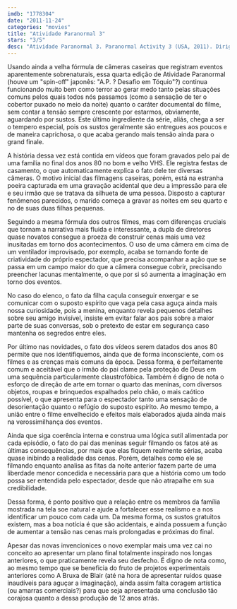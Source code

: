 ```yaml
---
imdb: "1778304"
date: "2011-11-24"
categories: "movies"
title: "Atividade Paranormal 3"
stars: "3/5"
desc: "Atividade Paranormal 3. Paranormal Activity 3 (USA, 2011). Dirigido por Henry Joost, Ariel Schulman. Escrito por Christopher Landon, Oren Peli. Com Lauren Bittner, Christopher Nicholas Smith, Chloe Csengery, Jessica Tyler Brown, Hallie Foote, Dustin Ingram, Johanna Braddy, Katie Featherston, Brian Boland."
---
```

Usando ainda a velha fórmula de câmeras caseiras que registram eventos aparentemente sobrenaturais, essa quarta edição de Atividade Paranormal (houve um "spin-off" japonês: "A.P. ? Desafio em Tóquio"?) continua funcionando muito bem como terror ao gerar medo tanto pelas situações comuns pelos quais todos nós passamos (como a sensação de ter o cobertor puxado no meio da noite) quanto o caráter documental do filme, sem contar a tensão sempre crescente por estarmos, obviamente, aguardando por sustos. Este último ingrediente da série, aliás, chega a ser o tempero especial, pois os sustos geralmente são entregues aos poucos e de maneira caprichosa, o que acaba gerando mais tensão ainda para o grand finale.

A história dessa vez está contida em vídeos que foram gravados pelo pai de uma família no final dos anos 80 no bom e velho VHS. Ele registra festas de casamento, o que automaticamente explica o fato dele ter diversas câmeras. O motivo inicial das filmagens caseiras, porém, está na estranha poeira capturada em uma gravação acidental que deu a impressão para ele e seu irmão que se tratava da silhueta de uma pessoa. Disposto a capturar fenômenos parecidos, o marido começa a gravar as noites em seu quarto e no de suas duas filhas pequenas.

Seguindo a mesma fórmula dos outros filmes, mas com diferenças cruciais que tornam a narrativa mais fluida e interessante, a dupla de diretores quase novatos consegue a proeza de construir cenas mais uma vez inusitadas em torno dos acontecimentos. O uso de uma câmera em cima de um ventilador improvisado, por exemplo, acaba se tornando fonte de criatividade do próprio espectador, que precisa acompanhar a ação que se passa em um campo maior do que a câmera consegue cobrir, precisando preencher lacunas mentalmente, o que por si só aumenta a imaginação em torno dos eventos.

No caso do elenco, o fato da filha caçula conseguir enxergar e se comunicar com o suposto espírito que vaga pela casa aguça ainda mais nossa curiosidade, pois a menina, enquanto revela pequenos detalhes sobre seu amigo invisível, insiste em evitar falar aos pais sobre a maior parte de suas conversas, sob o pretexto de estar em segurança caso mantenha os segredos entre eles.

Por último nas novidades, o fato dos vídeos serem datados dos anos 80 permite que nos identifiquemos, ainda que de forma inconsciente, com os filmes e as crenças mais comuns da época. Dessa forma, é perfeitamente comum e aceitável que o irmão do pai clame pela proteção de Deus em uma sequência particularmente claustrofóbica. Também é digno de nota o esforço de direção de arte em tornar o quarto das meninas, com diversos objetos, roupas e brinquedos espalhados pelo chão, o mais caótico possível, o que apresenta para o espectador tanto uma sensação de desorientação quanto o refúgio do suposto espírito. Ao mesmo tempo, a união entre o filme envelhecido e efeitos mais elaborados ajuda ainda mais na verossimilhança dos eventos.

Ainda que siga coerência interna e construa uma lógica sutil alimentada por cada episódio, o fato do pai das meninas seguir filmando os fatos até as últimas consequências, por mais que elas fiquem realmente sérias, acaba quase inibindo a realidade das cenas. Porém, detalhes como ele se filmando enquanto analisa as fitas da noite anterior fazem parte de uma liberdade menor concedida e necessária para que a história como um todo possa ser entendida pelo espectador, desde que não atrapalhe em sua credibilidade.

Dessa forma, é ponto positivo que a relação entre os membros da família mostrada na tela soe natural e ajude a fortalecer esse realismo e a nos identificar um pouco com cada um. Da mesma forma, os sustos gratuitos existem, mas a boa notícia é que são acidentais, e ainda possuem a função de aumentar a tensão nas cenas mais prolongadas e próximas do final.

Apesar das novas invencionices o novo exemplar mais uma vez cai no conceito ao apresentar um plano final totalmente inspirado nos longas anteriores, o que praticamente revela seu desfecho. É digno de nota como, ao mesmo tempo que se beneficia do fruto de projetos experimentais anteriores como A Bruxa de Blair (até na hora de apresentar ruídos quase inaudíveis para aguçar a imaginação), ainda assim falta coragem artística (ou amarras comerciais?) para que seja apresentada uma conclusão tão corajosa quanto a dessa produção de 12 anos atrás.

